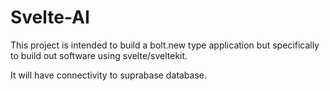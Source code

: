 # Svelte-AI

This project is intended to build a bolt.new type application but specifically 
to build out software using svelte/sveltekit. 

It will have connectivity to suprabase database.

